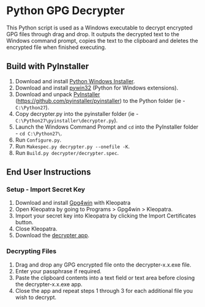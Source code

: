 Python GPG Decrypter
====================

This Python script is used as a Windows executable to decrypt encrypted GPG files through drag and drop. It outputs the decrypted text to the Windows command prompt, copies the text to the clipboard and deletes the encrypted file when finished executing.


Build with PyInstaller
----------------------

1. Download and install [Python Windows Installer](http://www.python.org/download/).
2. Download and install [pywin32](http://sourceforge.net/projects/pywin32/files/pywin32/Build216/pywin32-216.win32-py2.7.exe/download) (Python for Windows extensions).
3. Download and unpack [PyInstaller](http://www.pyinstaller.org/) (https://github.com/pyinstaller/pyinstaller) to the Python folder (ie - `C:\Python27`).
4. Copy decrypter.py into the pyinstaller folder (ie - `C:\Python27\pyinstaller\decrypter.py`).
5. Launch the Windows Command Prompt and `cd` into the PyInstaller folder - `cd C:\Python27\`.
6. Run `Configure.py`.
7. Run `Makespec.py decrypter.py --onefile -K`.
8. Run `Build.py decrypter/decrypter.spec`.


End User Instructions
---------------------

### Setup - Import Secret Key

1. Download and install [Gpg4win](http://www.gpg4win.org/download.html) with Kleopatra
2. Open Kleopatra by going to Programs > Gpg4win > Kleopatra.
3. Import your secret key into Kleopatra by clicking the Import Certificates button.
4. Close Kleopatra.
5. Download the [decrypter app](https://github.com/downloads/CollegePlus/py_decrypter/decrypter-1.0.exe).
 
### Decrypting Files
 
1. Drag and drop any GPG encrypted file onto the decrypter-x.x.exe file.
2. Enter your passphrase if required.
3. Paste the clipboard contents into a text field or text area before closing the decrypter-x.x.exe app.
4. Close the app and repeat steps 1 through 3 for each additional file you wish to decrypt.